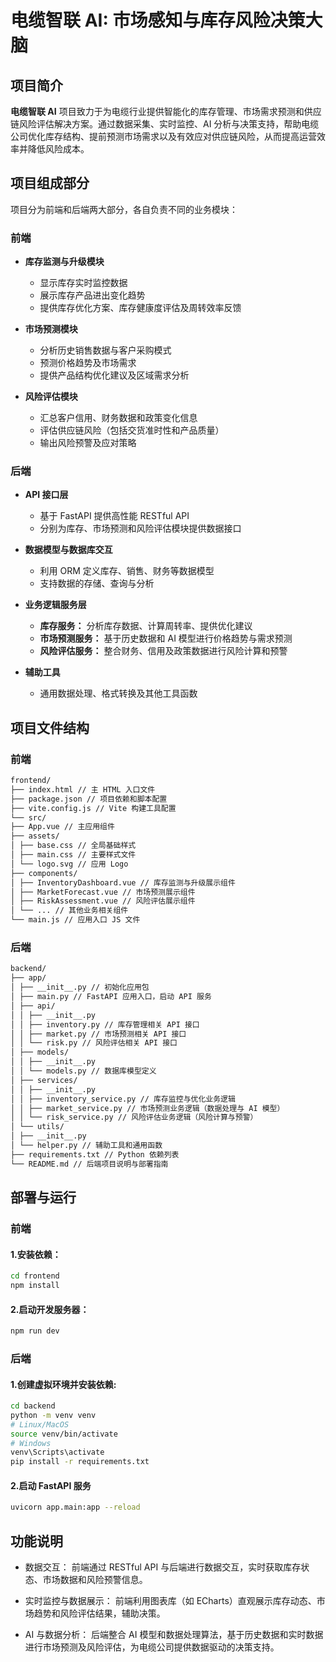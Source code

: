 # 电缆智联 AI: 市场感知与库存风险决策大脑

## 项目简介

**电缆智联 AI** 项目致力于为电缆行业提供智能化的库存管理、市场需求预测和供应链风险评估解决方案。通过数据采集、实时监控、AI 分析与决策支持，帮助电缆公司优化库存结构、提前预测市场需求以及有效应对供应链风险，从而提高运营效率并降低风险成本。

## 项目组成部分

项目分为前端和后端两大部分，各自负责不同的业务模块：

### 前端

- **库存监测与升级模块**

  - 显示库存实时监控数据
  - 展示库存产品进出变化趋势
  - 提供库存优化方案、库存健康度评估及周转效率反馈

- **市场预测模块**

  - 分析历史销售数据与客户采购模式
  - 预测价格趋势及市场需求
  - 提供产品结构优化建议及区域需求分析

- **风险评估模块**
  - 汇总客户信用、财务数据和政策变化信息
  - 评估供应链风险（包括交货准时性和产品质量）
  - 输出风险预警及应对策略

### 后端

- **API 接口层**

  - 基于 FastAPI 提供高性能 RESTful API
  - 分别为库存、市场预测和风险评估模块提供数据接口

- **数据模型与数据库交互**

  - 利用 ORM 定义库存、销售、财务等数据模型
  - 支持数据的存储、查询与分析

- **业务逻辑服务层**

  - **库存服务：** 分析库存数据、计算周转率、提供优化建议
  - **市场预测服务：** 基于历史数据和 AI 模型进行价格趋势与需求预测
  - **风险评估服务：** 整合财务、信用及政策数据进行风险计算和预警

- **辅助工具**
  - 通用数据处理、格式转换及其他工具函数

## 项目文件结构

### 前端

```markdown
frontend/
├── index.html // 主 HTML 入口文件
├── package.json // 项目依赖和脚本配置
├── vite.config.js // Vite 构建工具配置
└── src/
├── App.vue // 主应用组件
├── assets/
│ ├── base.css // 全局基础样式
│ ├── main.css // 主要样式文件
│ └── logo.svg // 应用 Logo
├── components/
│ ├── InventoryDashboard.vue // 库存监测与升级展示组件
│ ├── MarketForecast.vue // 市场预测展示组件
│ ├── RiskAssessment.vue // 风险评估展示组件
│ └── ... // 其他业务相关组件
└── main.js // 应用入口 JS 文件
```

### 后端

```markdown
backend/
├── app/
│ ├── __init__.py // 初始化应用包
│ ├── main.py // FastAPI 应用入口，启动 API 服务
│ ├── api/
│ │ ├── __init__.py
│ │ ├── inventory.py // 库存管理相关 API 接口
│ │ ├── market.py // 市场预测相关 API 接口
│ │ └── risk.py // 风险评估相关 API 接口
│ ├── models/
│ │ ├── __init__.py
│ │ └── models.py // 数据库模型定义
│ ├── services/
│ │ ├── __init__.py
│ │ ├── inventory_service.py // 库存监控与优化业务逻辑
│ │ ├── market_service.py // 市场预测业务逻辑（数据处理与 AI 模型）
│ │ └── risk_service.py // 风险评估业务逻辑（风险计算与预警）
│ └── utils/
│ ├── __init__.py
│ └── helper.py // 辅助工具和通用函数
├── requirements.txt // Python 依赖列表
└── README.md // 后端项目说明与部署指南
```

## 部署与运行

### 前端

#### 1.安装依赖：

```bash
cd frontend
npm install
```

#### 2.启动开发服务器：

```bash
npm run dev
```

### 后端

#### 1.创建虚拟环境并安装依赖:

```bash
cd backend
python -m venv venv
# Linux/MacOS
source venv/bin/activate
# Windows
venv\Scripts\activate
pip install -r requirements.txt
```

#### 2.启动 FastAPI 服务

```bash
uvicorn app.main:app --reload
```

## 功能说明

- 数据交互：
  前端通过 RESTful API 与后端进行数据交互，实时获取库存状态、市场数据和风险预警信息。

- 实时监控与数据展示：
  前端利用图表库（如 ECharts）直观展示库存动态、市场趋势和风险评估结果，辅助决策。

- AI 与数据分析：
  后端整合 AI 模型和数据处理算法，基于历史数据和实时数据进行市场预测及风险评估，为电缆公司提供数据驱动的决策支持。
